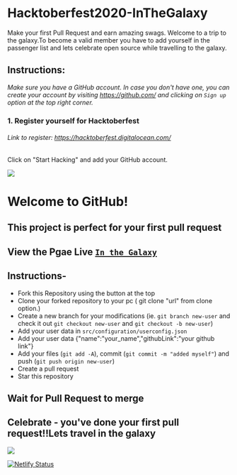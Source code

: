 # Hacktoberfest2020-InTheGalaxy

Make your first Pull Request and earn amazing swags.
Welcome to a trip to the galaxy.To become a valid member you have to add yourself in the passenger list and lets celebrate open source while travelling to the galaxy.

## Instructions:

*Make sure you have a GitHub account. In case you don't have one, you can create your account by visiting https://github.com/ and clicking on ``Sign up`` option at the top right corner.*

### 1. Register yourself for Hacktoberfest
###### Link to register: https://hacktoberfest.digitalocean.com/
Click on "Start Hacking" and add your GitHub account.


![](https://1.bp.blogspot.com/-uegGABqxOWk/X3Sofd4oATI/AAAAAAAAPyw/j1KX2bKkb_MBFwFBOY73szzPU9nwbyiAgCLcBGAsYHQ/s1120/1212.jpg)

# Welcome to GitHub!

## This project is perfect for your first pull request

## View the Pgae Live [`In the Galaxy`](https://in-the-galaxy.netlify.app/)

## Instructions-

- Fork this Repository using the button at the top
- Clone your forked repository to your pc ( git clone "url" from clone option.)
- Create a new branch for your modifications (ie. `git branch new-user` and check it out `git checkout new-user` and `git checkout -b new-user`)
- Add your user data  in `src/configuration/userconfig.json` 
- Add your user data {"name":"your_name","githubLink":"your github link"}
- Add your files (`git add -A`), commit (`git commit -m "added myself"`) and push (`git push origin new-user`)
- Create a pull request
- Star this repository


## Wait for Pull Request to merge

## Celebrate - you've done your first pull request!!Lets travel in the galaxy
![](https://res.cloudinary.com/dspfh3nrl/image/upload/v1601984387/in-the-galaxy.png)

[![Netlify Status](https://api.netlify.com/api/v1/badges/70b532f4-31e0-4218-aa3d-ef32f63e2b09/deploy-status)](https://app.netlify.com/sites/in-the-galaxy/deploys)
